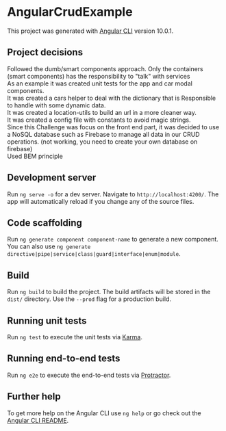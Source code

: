 # AngularCrudExample

This project was generated with [Angular CLI](https://github.com/angular/angular-cli) version 10.0.1.

## Project decisions

Followed the dumb/smart components approach. Only the containers (smart components) has the responsibility to "talk" with services<br />
As an example it was created unit tests for the app and car modal components.<br />
It was created a cars helper to deal with the dictionary that is Responsible to handle with some dynamic data.<br />
It was created a location-utils to build an url in a more cleaner way.<br />
It was created a config file with constants to avoid magic strings.<br />
Since this Challenge was focus on the front end part, it was decided to use a NoSQL database such as Firebase to manage all data in our CRUD operations. (not working, you need to create your own database on firebase)<br />
Used BEM principle<br />

## Development server

Run `ng serve -o` for a dev server. Navigate to `http://localhost:4200/`. The app will automatically reload if you change any of the source files.

## Code scaffolding

Run `ng generate component component-name` to generate a new component. You can also use `ng generate directive|pipe|service|class|guard|interface|enum|module`.

## Build

Run `ng build` to build the project. The build artifacts will be stored in the `dist/` directory. Use the `--prod` flag for a production build.

## Running unit tests

Run `ng test` to execute the unit tests via [Karma](https://karma-runner.github.io).

## Running end-to-end tests

Run `ng e2e` to execute the end-to-end tests via [Protractor](http://www.protractortest.org/).

## Further help

To get more help on the Angular CLI use `ng help` or go check out the [Angular CLI README](https://github.com/angular/angular-cli/blob/master/README.md).
